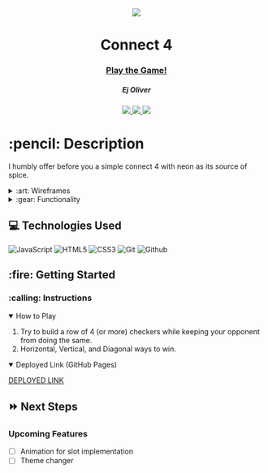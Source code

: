 <div align="center">
   <img src="https://wallpaperaccess.com/full/230556.jpg"/>
   <h1> Connect 4</h1>
   <h3><a href=https://k1neticz.github.io/Connect-Four-Project-1/">Play the Game!</a></h3>
   <h5>Ej Oliver</h5>                             
   <a href="https://github.com/K1neticz" target="_blank">
      <img src="https://img.shields.io/badge/-Portfolio:_user.github.io-darkgreen?style=flat&logo=medium"/>
   </a>
   <a href="https://www.linkedin.com/in/eldrickoliver/" target="_blank">
      <img src="https://img.shields.io/badge/-linkedin.com/in/user-blue?style=flat&``logo=Linkedin&logoColor=white">
   </a> 
   <a href="mailto:ej.oliver1107@gmail.com" target="_blank">
      <img src="https://img.shields.io/badge/-user@gmail.com-c14438?style=flat&logo=Gmail&``logoColor=white">
   </a>
</div>

<h1>:pencil: Description</h1>
<p>I humbly offer before you a simple connect 4 with neon as its source of spice.</p>

<details>
<summary> :art: Wireframes</summary>

| Description | Screenshot |
|------------ | ------------|
| <h3 align="center">Game</h3> | <img src="https://github.com/K1neticz/Connect-Four-Project-1/blob/main/wireframeproject%201.jpg?raw=true" width="700"/> |
</details>

<details>
<summary> :gear: Functionality</summary>

| Description | Screenshot |
|------------ | ------------|
| <h3 align="center">Starting Gameboard</h3> | <img src="https://i.imgur.com/WLKd0rk.png" width="700"/> |
| <h3 align="center">Green Win</h3> | <img src="https://i.imgur.com/VPnJ51s.png" width="700"/> |
| <h3 align="center">Purple's Turn</h3> | <img src="https://i.imgur.com/c8mwz3o.png" width="700"/> |
| <h3 align="center">Purple Win</h3> | <img src="https://i.imgur.com/w6415As.png" width="700"/> |
| <h3 align="center">Diagonal Win </h3> | <img src="https://i.imgur.com/zf3USsG.png" width="700"/> |




</details>

## :computer: Technologies Used

![JavaScript](https://img.shields.io/badge/-JavaScript-333?style=flat&logo=javascript) 
![HTML5](https://img.shields.io/badge/-HTML5-333?style=flat&logo=html5)
![CSS3](https://img.shields.io/badge/-CSS-333?style=flat&logo=css3)
![Git](https://img.shields.io/badge/-Git-333?style=flat&logo=git)
![Github](https://img.shields.io/badge/-GitHub-333?style=flat&logo=github)

<h2> :fire: Getting Started </h2>

<h3> :calling: Instructions </h3>
<details open>
<summary>How to Play</summary>
<ol>
<li>Try to build a row of 4 (or more) checkers while keeping your opponent from doing the same.</li>
<li>Horizontal, Vertical, and Diagonal ways to win.</li>
</ol>
</details>

<details open>   
<summary>Deployed Link (GitHub Pages)</summary>
<p><a href="https://k1neticz.github.io/Connect-Four-Project-1/">DEPLOYED LINK</a></p>
</details>

## :fast_forward: Next Steps   

### Upcoming Features

- [ ] Animation for slot implementation
- [ ] Theme changer